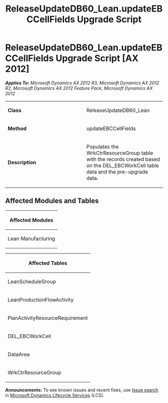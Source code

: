 ﻿---
title: ReleaseUpdateDB60_Lean.updateEBCCellFields Upgrade Script
TOCTitle: ReleaseUpdateDB60_Lean.updateEBCCellFields Upgrade Script
ms:assetid: dbdf9367-d28d-2816-2587-def05e1d5160
ms:mtpsurl: https://msdn.microsoft.com/en-us/library/JJ737177(v=AX.60)
ms:contentKeyID: 49711620
ms.date: 05/18/2015
mtps_version: v=AX.60
---

# ReleaseUpdateDB60\_Lean.updateEBCCellFields Upgrade Script [AX 2012]


_**Applies To:** Microsoft Dynamics AX 2012 R3, Microsoft Dynamics AX 2012 R2, Microsoft Dynamics AX 2012 Feature Pack, Microsoft Dynamics AX 2012_

<table>
<colgroup>
<col style="width: 50%" />
<col style="width: 50%" />
</colgroup>
<tbody>
<tr class="odd">
<td><p><strong>Class</strong></p></td>
<td><p>ReleaseUpdateDB60_Lean</p></td>
</tr>
<tr class="even">
<td><p><strong>Method</strong></p></td>
<td><p>updateEBCCellFields</p></td>
</tr>
<tr class="odd">
<td><p><strong>Description</strong></p></td>
<td><p>Populates the WrkCtrResourceGroup table with the records created based on the DEL_EBCWorkCell table data and the pre-upgrade data.</p></td>
</tr>
</tbody>
</table>


## Affected Modules and Tables

<table>
<colgroup>
<col style="width: 100%" />
</colgroup>
<thead>
<tr class="header">
<th><p>Affected Modules</p></th>
</tr>
</thead>
<tbody>
<tr class="odd">
<td><p>Lean Manufacturing</p></td>
</tr>
</tbody>
</table>


<table>
<colgroup>
<col style="width: 100%" />
</colgroup>
<thead>
<tr class="header">
<th><p>Affected Tables</p></th>
</tr>
</thead>
<tbody>
<tr class="odd">
<td><p>LeanScheduleGroup</p></td>
</tr>
<tr class="even">
<td><p>LeanProductionFlowActivity</p></td>
</tr>
<tr class="odd">
<td><p>PlanActivityResourceRequirement</p></td>
</tr>
<tr class="even">
<td><p>DEL_EBCWorkCell</p></td>
</tr>
<tr class="odd">
<td><p>DataArea</p></td>
</tr>
<tr class="even">
<td><p>WrkCtrResourceGroup</p></td>
</tr>
</tbody>
</table>

  
**Announcements:** To see known issues and recent fixes, use [Issue search](http://go.microsoft.com/fwlink/?linkid=389258) in [Microsoft Dynamics Lifecycle Services](http://go.microsoft.com/fwlink/?linkid=306505) (LCS).

